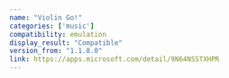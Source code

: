 ```yaml
---
name: "Violin Go!"
categories: ['music']
compatibility: emulation
display_result: "Compatible"
version_from: "1.1.8.0"
link: https://apps.microsoft.com/detail/9N64NSSTXHPR
---
```

